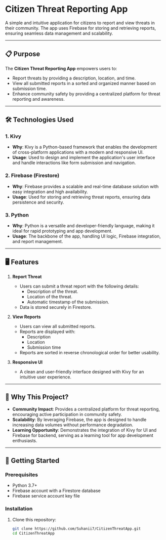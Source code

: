 # Citizen Threat Reporting App

A simple and intuitive application for citizens to report and view threats in their community. The app uses Firebase for storing and retrieving reports, ensuring seamless data management and scalability.

---

## 📋 Purpose

The **Citizen Threat Reporting App** empowers users to:
- Report threats by providing a description, location, and time.
- View all submitted reports in a sorted and organized manner based on submission time.
- Enhance community safety by providing a centralized platform for threat reporting and awareness.

---

## 🛠️ Technologies Used

### 1. **Kivy**
   - **Why**: Kivy is a Python-based framework that enables the development of cross-platform applications with a modern and responsive UI.
   - **Usage**: Used to design and implement the application's user interface and handle interactions like form submission and navigation.

### 2. **Firebase (Firestore)**
   - **Why**: Firebase provides a scalable and real-time database solution with easy integration and high availability.
   - **Usage**: Used for storing and retrieving threat reports, ensuring data persistence and security.

### 3. **Python**
   - **Why**: Python is a versatile and developer-friendly language, making it ideal for rapid prototyping and app development.
   - **Usage**: The backbone of the app, handling UI logic, Firebase integration, and report management.

---

## 🖥️ Features

1. **Report Threat**
   - Users can submit a threat report with the following details:
     - Description of the threat.
     - Location of the threat.
     - Automatic timestamp of the submission.
   - Data is stored securely in Firestore.

2. **View Reports**
   - Users can view all submitted reports.
   - Reports are displayed with:
     - Description
     - Location
     - Submission time
   - Reports are sorted in reverse chronological order for better usability.

3. **Responsive UI**
   - A clean and user-friendly interface designed with Kivy for an intuitive user experience.

---

## 📖 Why This Project?

- **Community Impact**: Provides a centralized platform for threat reporting, encouraging active participation in community safety.
- **Scalability**: By leveraging Firebase, the app is designed to handle increasing data volumes without performance degradation.
- **Learning Opportunity**: Demonstrates the integration of Kivy for UI and Firebase for backend, serving as a learning tool for app development enthusiasts.

---

## 🚀 Getting Started

### Prerequisites
- Python 3.7+
- Firebase account with a Firestore database
- Firebase service account key file

### Installation
1. Clone this repository:
   ```bash
   git clone https://github.com/Suhanii7/CitizenThreatApp.git
   cd CitizenThreatApp
